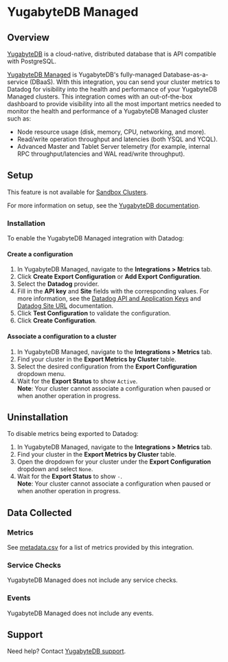 # YugabyteDB Managed

## Overview

[YugabyteDB][1] is a cloud-native, distributed database that is API compatible with PostgreSQL.

[YugabyteDB Managed][2] is YugabyteDB's fully-managed Database-as-a-service (DBaaS). With this integration, you can send your cluster metrics to Datadog for visibility into the health and performance of your YugabyteDB Managed clusters. This integration comes with an out-of-the-box dashboard to provide visibility into all the most important metrics needed to monitor the health and performance of a YugabyteDB Managed cluster such as:
- Node resource usage (disk, memory, CPU, networking, and more).
- Read/write operation throughput and latencies (both YSQL and YCQL).
- Advanced Master and Tablet Server telemetry (for example, internal RPC throughput/latencies and WAL read/write throughput).

## Setup
<div class="alert alert-warning">This feature is not available for <a href="https://docs.yugabyte.com/preview/yugabyte-cloud/cloud-basics/create-clusters/create-clusters-free/">Sandbox Clusters</a>.</div>

For more information on setup, see the [YugabyteDB documentation][3].

### Installation

To enable the YugabyteDB Managed integration with Datadog:

#### Create a configuration
1. In YugabyteDB Managed, navigate to the **Integrations > Metrics** tab.
2. Click **Create Export Configuration** or **Add Export Configuration**.
3. Select the **Datadog** provider.
4. Fill in the **API key** and **Site** fields with the corresponding values. For more information, see the [Datadog API and Application Keys][4] and [Datadog Site URL][5] documentation.
5. Click **Test Configuration** to validate the configuration.
6. Click **Create Configuration**.

#### Associate a configuration to a cluster
1. In YugabyteDB Managed, navigate to the **Integrations > Metrics** tab.
2. Find your cluster in the **Export Metrics by Cluster** table.
3. Select the desired configuration from the **Export Configuration** dropdown menu.
4. Wait for the **Export Status** to show `Active`. <br> **Note**: Your cluster cannot associate a configuration when paused or when another operation in progress.

## Uninstallation

To disable metrics being exported to Datadog:
1. In YugabyteDB Managed, navigate to the **Integrations > Metrics** tab.
2. Find your cluster in the **Export Metrics by Cluster** table.
3. Open the dropdown for your cluster under the **Export Configuration** dropdown and select `None`.
4. Wait for the **Export Status** to show `-`. <br> **Note**: Your cluster cannot associate a configuration when paused or when another operation in progress.

## Data Collected

### Metrics

See [metadata.csv][6] for a list of metrics provided by this integration.

### Service Checks

YugabyteDB Managed does not include any service checks.

### Events

YugabyteDB Managed does not include any events.

## Support

Need help? Contact [YugabyteDB support][7].

[1]: https://yugabyte.com/
[2]: https://www.yugabyte.com/managed/
[3]: https://docs.yugabyte.com/preview/yugabyte-cloud/cloud-monitor/metrics-export/#datadog
[4]: https://docs.datadoghq.com/account_management/api-app-keys/#add-an-api-key-or-client-token
[5]: https://docs.datadoghq.com/getting_started/site/
[6]: https://github.com/DataDog/integrations-extras/blob/master/yugabytedb_managed/metadata.csv
[7]: https://support.yugabyte.com/hc/en-us/requests/new

